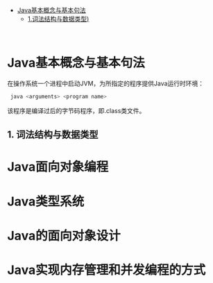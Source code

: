 <!-- -TOC -->
* [Java基本概念与基本句法](#Java基本概念与基本句法)
    * [1.词法结构与数据类型)](#1词法结构与数据类型)
<!-- -TOC -->

<br>

# Java基本概念与基本句法

在操作系统一个进程中启动JVM，为所指定的程序提供Java运行时环境：
 ``` bash
  java <arguments> <program name> 
 ```
该程序是编译过后的字节码程序，即.class类文件。

## 1. 词法结构与数据类型

# Java面向对象编程

# Java类型系统

# Java的面向对象设计

# Java实现内存管理和并发编程的方式

